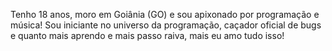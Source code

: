 Tenho 18 anos, moro em Goiânia (GO) e sou apixonado por programação e música! Sou iniciante no universo da programação, caçador oficial de bugs e quanto mais aprendo e mais passo raiva, mais eu amo tudo isso!
